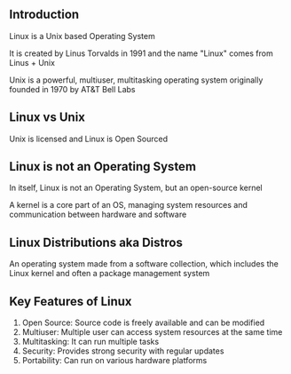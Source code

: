 ## Introduction

Linux is a Unix based Operating System

It is created by Linus Torvalds in 1991 and the name "Linux" comes from Linus + Unix

Unix is a powerful, multiuser, multitasking operating system originally founded in 1970 by AT&T Bell Labs

## Linux vs Unix

Unix is licensed and Linux is Open Sourced

## Linux is not an Operating System

In itself, Linux is not an Operating System, but an open-source kernel

A kernel is a core part of an OS, managing system resources and communication between hardware and software

## Linux Distributions aka Distros

An operating system made from a software collection, which includes the Linux kernel and often a package management system

## Key Features of Linux

1. Open Source: Source code is freely available and can be modified
2. Multiuser: Multiple user can access system resources at the same time
3. Multitasking: It can run multiple tasks
4. Security: Provides strong security with regular updates
5. Portability: Can run on various hardware platforms

